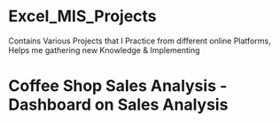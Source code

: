# Excel_MIS_Projects
Contains Various Projects that I Practice from different online Platforms, Helps me gathering new Knowledge &amp; Implementing
# Coffee Shop Sales Analysis - Dashboard on Sales Analysis
